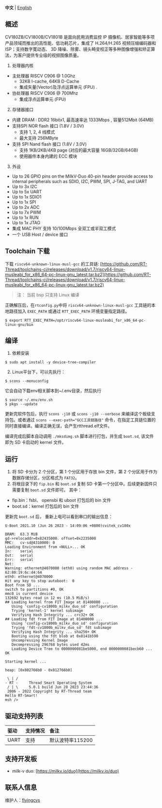  **中文** | [English](README_en.md)

## 概述
CV180ZB/CV1800B/CV1801B 是面向民用消费监控 IP 摄像机、居家智能等多项产品领域而推出的高性能、低功耗芯片，集成了 H.264/H.265 视频压缩编码器和 ISP；支持数字寛动态、 3D 降噪、除雾、镜头畸变校正等多种图像增强和矫正算法，为客户提供专业级的视频图像质量。

1. 处理器内核

- 主处理器 RISCV C906 @ 1.0Ghz 
  - 32KB I-cache, 64KB D-Cache
  -  集成矢量(Vector)及浮点运算单元 (FPU) .
- 协处理器 RISCV C906 @ 700Mhz
  - 集成浮点运算单元 (FPU)

2. 存储器接口
- 内建 DRAM : DDR2 16bitx1, 最高速率达 1333Mbps , 容量512Mbit (64MB)
- 支持SPI NOR flash 接口 (1.8V / 3.0V)
  - 支持 1, 2, 4 线模式
  - 最大支持 256MByte
- 支持 SPI Nand flash 接口 (1.8V / 3.0V)
  - 支持 1KB/2KB/4KB page (对应的最大容量 16GB/32GB/64GB)
  - 使用器件本身内建的 ECC 模块

3. 外设
- Up to 26 GPIO pins on the MilkV-Duo 40-pin header provide access to internal peripherals such as SDIO, I2C, PWM, SPI, J-TAG, and UART
- Up to 3x I2C
- Up to 5x UART
- Up to 1x SDIO1
- Up to 1x SPI
- Up to 2x ADC
- Up to 7x PWM
- Up to 1x RUN
- Up to 1x JTAG
- 集成 MAC PHY 支持 10/100Mbps 全双工或半双工模式
- 一个 USB Host / device 接口

## Toolchain 下载
下载 `riscv64-unknown-linux-musl-gcc` 的工具链: [https://github.com/RT-Thread/toolchains-ci/releases/download/v1.7/riscv64-linux-musleabi_for_x86_64-pc-linux-gnu_latest.tar.bz2](https://github.com/RT-Thread/toolchains-ci/releases/download/v1.7/riscv64-linux-musleabi_for_x86_64-pc-linux-gnu_latest.tar.bz2)

> 注：
当前 bsp 只支持 Linux 编译

正确解压后，在`rtconfig.py`中将 `riscv64-unknown-linux-musl-gcc` 工具链的本地路径加入 `EXEC_PATH` 或通过 `RTT_EXEC_PATH` 环境变量指定路径。

```shell
$ export RTT_EXEC_PATH=/opt/riscv64-linux-musleabi_for_x86_64-pc-linux-gnu/bin
```

## 编译
1. 依赖安装

```shell
$ sudo apt install -y device-tree-compiler
```
2. Linux平台下，可以先执行：
```shell
$ scons --menuconfig
```

它会自动下载env相关脚本到~/.env目录，然后执行
```shell
$ source ~/.env/env.sh
$ pkgs --update
```
更新完软件包后，执行 `scons -j10` 或 `scons -j10 --verbose` 来编译这个板级支持包。或者通过 `scons --exec-path="GCC工具链路径"` 命令，在指定工具链位置的同时直接编译。编译正确无误，会产生rtthread.elf文件。

编译完成后脚本自动调用 `./mksdimg.sh` 脚本进行打包，并生成 `boot.sd`, 该文件即为 SD 卡启动的 kernel 文件。


## 运行
1. 将 SD 卡分为 2 个分区，第 1 个分区用于存放 bin 文件，第 2 个分区用于作为数据存储分区，分区格式为 `FAT32`。
2. 将根目录下的 `fip.bin` 和 `boot.sd` 复制 SD 卡第一个分区中。后续更新固件只需要复制 `boot.sd` 文件即可。
其中：
- fip.bin：fsbl、 opensbi 和 uboot 打包后的 bin 文件
- boot.sd：kernel 打包后的 bin 文件

更新完 `boot.sd` 后， 重新上电可以看到串口的输出信息：
```shell
U-Boot 2021.10 (Jun 26 2023 - 14:09:06 +0800)cvitek_cv180x

DRAM:  63.3 MiB
gd->relocaddr=0x82435000. offset=0x2235000
MMC:   cv-sd@4310000: 0
Loading Environment from <NULL>... OK
In:    serial
Out:   serial
Err:   serial
Net:   
Warning: ethernet@4070000 (eth0) using random MAC address - 62:80:19:6c:d4:64
eth0: ethernet@4070000
Hit any key to stop autoboot:  0 
Boot from SD ...
switch to partitions #0, OK
mmc0 is current device
132692 bytes read in 12 ms (10.5 MiB/s)
## Loading kernel from FIT Image at 81400000 ...
   Using 'config-cv1800b_milkv_duo_sd' configuration
   Trying 'kernel-1' kernel subimage
   Verifying Hash Integrity ... crc32+ OK
## Loading fdt from FIT Image at 81400000 ...
   Using 'config-cv1800b_milkv_duo_sd' configuration
   Trying 'fdt-cv1800b_milkv_duo_sd' fdt subimage
   Verifying Hash Integrity ... sha256+ OK
   Booting using the fdt blob at 0x8141b590
   Uncompressing Kernel Image
   Decompressing 296768 bytes used 42ms
   Loading Device Tree to 0000000081be5000, end 0000000081becb60 ... OK

Starting kernel ...

heap: [0x802766b0 - 0x812766b0]

 \ | /
- RT -     Thread Smart Operating System
 / | \     5.0.1 build Jun 28 2023 23:44:36
 2006 - 2022 Copyright by RT-Thread team
Hello RT-Smart!
msh />
```
## 驱动支持列表

| 驱动 | 支持情况 | 备注              |
| :--- | :------- | :---------------- |
| UART | 支持     | 默认波特率115200 |


## 支持开发板
- milk-v duo: [https://milkv.io/duo](https://milkv.io/duo)

## 联系人信息

维护人：[flyingcys](https://github.com/flyingcys)